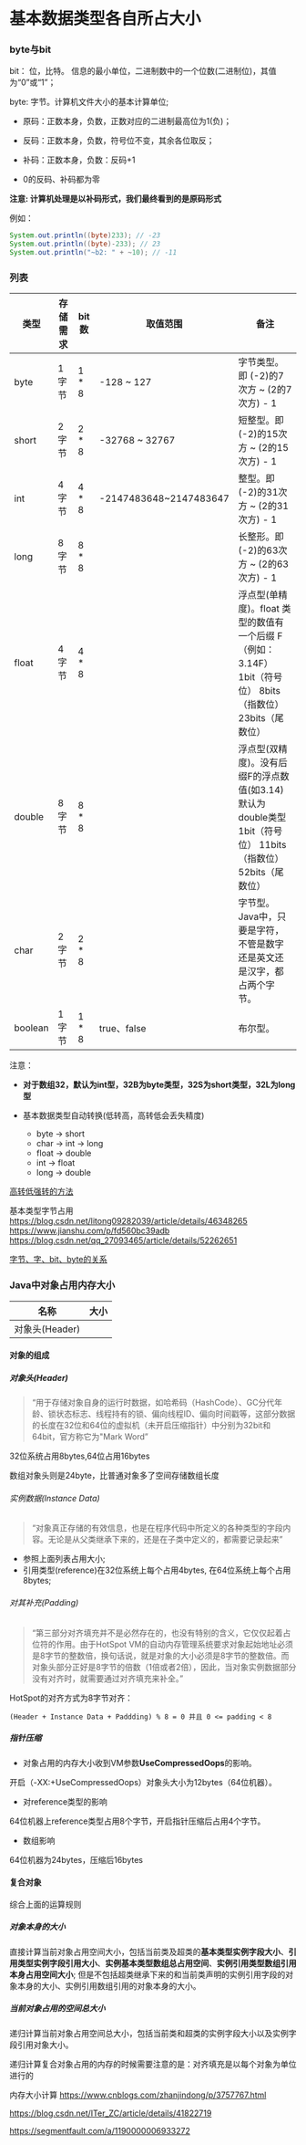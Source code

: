 # 基本数据类型各自所占大小



### byte与bit

bit： 位，比特。 信息的最小单位，二进制数中的一个位数(二进制位)，其值为“0”或“1”；

byte: 字节。计算机文件大小的基本计算单位;



- 原码：正数本身，负数，正数对应的二进制最高位为1(负)；

- 反码：正数本身，负数，符号位不变，其余各位取反；

- 补码：正数本身，负数：反码+1
- 0的反码、补码都为零

**注意: 计算机处理是以补码形式，我们最终看到的是原码形式**

例如：

```java
System.out.println((byte)233); // -23
System.out.println((byte)-233); // 23
System.out.println("~b2: " + ~10); // -11
```



### 列表

| 类型    | 存储需求 | bit 数 | 取值范围               | 备注                                                         |
| ------- | -------- | ------ | ---------------------- | ------------------------------------------------------------ |
| byte    | 1字节    | 1 * 8  | -128 ~ 127             | 字节类型。即 (-2)的7次方 ~ (2的7次方) - 1                    |
| short   | 2字节    | 2 * 8  | -32768 ~ 32767         | 短整型。即 (-2)的15次方 ~ (2的15次方) - 1                    |
| int     | 4字节    | 4 * 8  | -2147483648~2147483647 | 整型。即 (-2)的31次方 ~ (2的31次方) - 1                      |
| long    | 8字节    | 8 * 8  |                        | 长整形。即 (-2)的63次方 ~ (2的63次方) - 1                    |
| float   | 4字节    | 4 * 8  |                        | 浮点型(单精度)。float 类型的数值有一个后缀 F（例如：3.14F）<br />1bit（符号位） 8bits（指数位） 23bits（尾数位） |
| double  | 8字节    | 8 * 8  |                        | 浮点型(双精度)。没有后缀F的浮点数值(如3.14)默认为double类型<br />1bit（符号位） 11bits（指数位） 52bits（尾数位） |
| char    | 2字节    | 2 * 8  |                        | 字节型。Java中，只要是字符，不管是数字还是英文还是汉字，都占两个字节。 |
| boolean | 1字节    | 1 * 8  | true、false            | 布尔型。                                                     |

注意：

- **对于数组32，默认为int型，32B为byte类型，32S为short类型，32L为long型**

- 基本数据类型自动转换(低转高，高转低会丢失精度)
    - byte -> short
    - char -> int -> long
    - float -> double
    - int -> float
    - long -> double

[高转低强转的方法](https://www.cnblogs.com/1020182600HENG/p/6765466.html)



基本类型字节占用
https://blog.csdn.net/litong09282039/article/details/46348265
https://www.jianshu.com/p/fd560bc39adb
https://blog.csdn.net/qq_27093465/article/details/52262651

[字节、字、bit、byte的关系](https://blog.csdn.net/wanlixingzhe/article/details/7107923)



### Java中对象占用内存大小





| 名称           | 大小 |
| -------------- | ---- |
| 对象头(Header) |      |





#### 对象的组成

##### 对象头(Header)

> “用于存储对象自身的运行时数据，如哈希码（HashCode）、GC分代年龄、锁状态标志、线程持有的锁、偏向线程ID、偏向时间戳等，这部分数据的长度在32位和64位的虚拟机（未开启压缩指针）中分别为32bit和64bit，官方称它为"Mark Word”
>

32位系统占用8bytes,64位占用16bytes

数组对象头则是24byte，比普通对象多了空间存储数组长度

###### 实例数据(Instance Data)

> “对象真正存储的有效信息，也是在程序代码中所定义的各种类型的字段内容。无论是从父类继承下来的，还是在子类中定义的，都需要记录起来”
>

- 参照上面列表占用大小;
- 引用类型(reference)在32位系统上每个占用4bytes, 在64位系统上每个占用8bytes;

###### 对其补充(Padding)

>“第三部分对齐填充并不是必然存在的，也没有特别的含义，它仅仅起着占位符的作用。由于HotSpot VM的自动内存管理系统要求对象起始地址必须是8字节的整数倍，换句话说，就是对象的大小必须是8字节的整数倍。而对象头部分正好是8字节的倍数（1倍或者2倍），因此，当对象实例数据部分没有对齐时，就需要通过对齐填充来补全。”

HotSpot的对齐方式为8字节对齐：

```
(Header + Instance Data + Paddding) % 8 = 0 并且 0 <= padding < 8
```



##### 指针压缩

- 对象占用的内存大小收到VM参数**UseCompressedOops**的影响。

开启（-XX:+UseCompressedOops）对象头大小为12bytes（64位机器）。

- 对reference类型的影响

64位机器上reference类型占用8个字节，开启指针压缩后占用4个字节。

- 数组影响

64位机器为24bytes，压缩后16bytes



#### 复合对象

综合上面的运算规则

##### 对象本身的大小

直接计算当前对象占用空间大小，包括当前类及超类的**基本类型实例字段大小**、**引用类型实例字段引用大小**、**实例基本类型数组总占用空间**、**实例引用类型数组引用本身占用空间大小**; 但是不包括超类继承下来的和当前类声明的实例引用字段的对象本身的大小、实例引用数组引用的对象本身的大小。 

##### 当前对象占用的空间总大小

递归计算当前对象占用空间总大小，包括当前类和超类的实例字段大小以及实例字段引用对象大小。

递归计算复合对象占用的内存的时候需要注意的是：对齐填充是以每个对象为单位进行的



内存大小计算
https://www.cnblogs.com/zhanjindong/p/3757767.html

https://blog.csdn.net/ITer_ZC/article/details/41822719

https://segmentfault.com/a/1190000006933272


